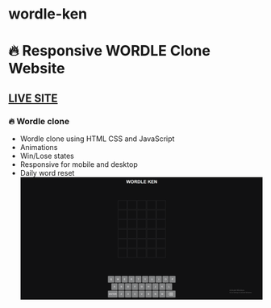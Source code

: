 # wordle-ken
# 🔥 Responsive WORDLE Clone Website

## [LIVE SITE](https://kenreibman.github.io/wordle-ken/)

### 🔥 Wordle clone

- Wordle clone using HTML CSS and JavaScript
- Animations
- Win/Lose states
- Responsive for mobile and desktop
- Daily word reset
![preview img](/preview.png)
